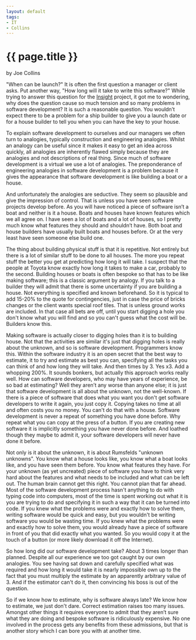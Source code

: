 ```yaml
---
layout: default
tags:
- IT
- Collins
---
```

# {{ page.title }}

by Joe Collins

"When can be launch?"  It is often the first question a manager or client asks.  Put another way, "How long will it take to write this software?"  While trying to answer this question for the [Insight](/insight) project, it got me to wondering, why does the question cause so much tension and so many problems in software development?  It is such a reasonable question.  You wouldn’t expect there to be a problem for a ship builder to give you a launch date or for a house builder to tell you when you can have the key to your house.  

To explain software development to ourselves and our managers we often turn to analogies, typically construction and engineering analogies. Whilst an analogy can be useful since it makes it easy to get an idea across quickly, all analogies are inherently flawed simply because they are analogies and not descriptions of real thing.  Since much of software development is a virtual we use a lot of analogies.  The preponderance of engineering analogies in software development is a problem because it gives the appearance that software development is like building a boat or a house.  

And unfortunately the analogies are seductive.  They seem so plausible and give the impression of control.  That is unless you have seen software projects develop before.  As you will have noticed a piece of software isn’t a boat and neither is it a house.  Boats and houses have known features which we all agree on.  I have seen a lot of boats and a lot of houses, so I pretty much know what features they should and shouldn’t have.  Both boat and house builders have usually built boats and houses before.  Or at the very least have seen someone else build one.

The thing about building physical stuff is that it is repetitive.  Not entirely but there is a lot of similar stuff to be done to all houses.  The more you repeat stuff the better you get at predicting how long it will take.  I suspect that the people at Toyota know exactly how long it takes to make a car, probably to the second.  Building houses or boats is often bespoke so that has to be like making software; this is a classic argument by analogy.  If you talk to a builder they will admit that there is some uncertainty if you are building a house.  Not everything is specified and known beforehand.  So it is typical to add 15-20% to the quote for contingencies, just in case the price of bricks changes or the client wants special roof tiles.  That is unless ground works are included.  In that case all bets are off, until you start digging a hole you don't know what you will find and so you can't guess what the cost will be.  Builders know this.

Making software is actually closer to digging holes than it is to building house.  Not that the activities are similar it's just that digging holes is really about the unknown, and so is software development.  Programmers know this.  Within the software industry it is an open secret that the best way to estimate, it to try and estimate as best you can, specifying all the tasks you can think of and how long they will take.  And then times by 3.  Yes x3.  Add a whopping 200%.  It sounds bonkers, but actually this approach works really well.  How can software developers, who may have years of experience, be so bad at estimating?  Well they aren’t any worse than anyone else; it is just that software development is all about the unknown, not the well-known.  If there is a piece of software that does what you want you don't get software developers to write it again, you just copy it.  Copying takes no time at all and often costs you no money.  You can't do that with a house.  Software development is never a repeat of something you have done before.  Why repeat what you can copy at the press of a button.  If you are creating new software it is implicitly something you have never done before.  And loathed though they maybe to admit it, your software developers will never have done it before.  

Not only is it about the unknown, it is about Rumsfelds "unknown unknowns".  You know what a house looks like, you know what a boat looks like, and you have seen them before.  You know what features they have.  For your unknown (as yet uncreated) piece of software you have to think very hard about the features and what needs to be included and what can be left out.  The human brain cannot get this right.  You cannot plan that far ahead.  Most of the software development process hasn't anything to do with typing code into computers, most of the time is spent working out what it is you are trying to do and specifying it in such a way that it can be turned into code.  If you knew what the problems were and exactly how to solve them, writing software would be quick and easy, but you wouldn't be writing software you would be wasting time.  If you knew what the problems were and exactly how to solve them, you would already have a piece of software in front of you that did exactly what you wanted.  So you would copy it at the touch of a button (or more likely download it off the Internet).

So how long did our software development take?  About 3 times longer than planned.  Despite all our experience we too got caught by our own analogies.  You see having sat down and carefully specified what was required and how long it would take it is nearly impossible own up to the fact that you must multiply the estimate by an apparently arbitrary value of 3.  And if the estimator can't do it, then convincing his boss is out of the question.

So if we know how to estimate, why is software always late?  We know how to estimate, we just don't dare.  Correct estimation raises too many issues.  Amongst other things it requires everyone to admit that they aren’t sure what they are doing and bespoke software is ridiculously expensive.  No one involved in the process gets any benefits from these admissions, but that is another story which I can bore you with at another time.
